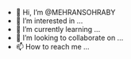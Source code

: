 - 👋 Hi, I’m @MEHRANSOHRABY
- 👀 I’m interested in ...
- 🌱 I’m currently learning ...
- 💞️ I’m looking to collaborate on ...
- 📫 How to reach me ...

<!---
MEHRANSOHRABY/MEHRANSOHRABY is a ✨ special ✨ repository because its `README.md` (this file) appears on your GitHub profile.
You can click the Preview link to take a look at your changes.
--->
